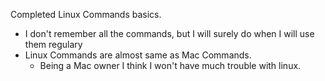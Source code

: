 Completed Linux Commands basics.

- I don't remember all the commands, but I will surely do when I will use them regulary
- Linux Commands are almost same as Mac Commands.
   - Being a Mac owner I think I won't have much trouble with linux.
